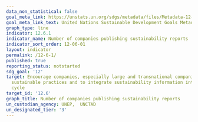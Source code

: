 ```yaml
---
data_non_statistical: false
goal_meta_link: https://unstats.un.org/sdgs/metadata/files/Metadata-12-06-01.pdf
goal_meta_link_text: United Nations Sustainable Development Goals Metadata (pdf 782kB)
graph_type: line
indicator: 12.6.1
indicator_name: Number of companies publishing sustainability reports
indicator_sort_order: 12-06-01
layout: indicator
permalink: /12-6-1/
published: true
reporting_status: notstarted
sdg_goal: '12'
target: Encourage companies, especially large and transnational companies, to adopt
  sustainable practices and to integrate sustainability information into their reporting
  cycle
target_id: '12.6'
graph_title: Number of companies publishing sustainability reports
un_custodian_agency: UNEP,  UNCTAD
un_designated_tier: '3'
---
```

